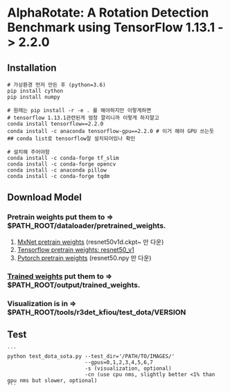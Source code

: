 # AlphaRotate: A Rotation Detection Benchmark using TensorFlow 1.13.1 -> 2.2.0

## Installation
```shell
# 가상환경 먼저 만든 후 (python=3.6)
pip install cython
pip install numpy

# 원래는 pip install -r -e . 를 해야하지만 이렇게하면 
# tensorflow 1.13.1관련된게 엄청 깔리니까 이렇게 하지말고
conda install tensorflow==2.2.0
conda install -c anaconda tensorflow-gpu==2.2.0 # 이거 해야 GPU 쓰는듯
## conda list로 tensorflow잘 설치되어있나 확인

# 설치해 주어야함
conda install -c conda-forge tf_slim
conda install -c conda-forge opencv
conda install -c anaconda pillow
conda install -c conda-forge tqdm
```

## Download Model
### Pretrain weights put them to => $PATH_ROOT/dataloader/pretrained_weights. 
1. [MxNet pretrain weights](https://drive.google.com/drive/folders/1BM8ffn1WnsRRb5RcuAcyJAHX8NS2M1Gz?usp=sharing) (resnet50v1d.ckpt~ 만 다운)
2. [Tensorflow pretrain weights: resnet50_v1](http://download.tensorflow.org/models/resnet_v1_50_2016_08_28.tar.gz)
3. [Pytorch pretrain weights](https://drive.google.com/drive/folders/14Bx6TK4LVadTtzNFTQj293cKYk_5IurH?usp=sharing) (resnet50.npy 만 다운)

### [Trained weights](https://pan.baidu.com/s/1n5eqqqE0j3dhYgXM-4_k5A) put them to => $PATH_ROOT/output/trained_weights.

### Visualization is in => $PATH_ROOT/tools/r3det_kfiou/test_dota/VERSION

## Test
    ```  
    python test_dota_sota.py --test_dir='/PATH/TO/IMAGES/'  
                             --gpus=0,1,2,3,4,5,6,7  
                             -s (visualization, optional)
                             -cn (use cpu nms, slightly better <1% than gpu nms but slower, optional)
    ``` 

